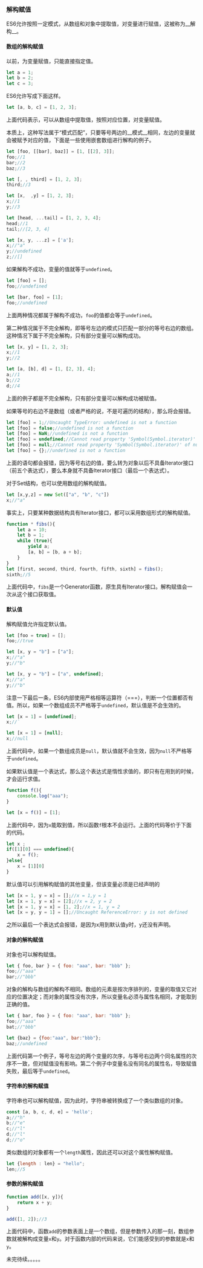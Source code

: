 ### 解构赋值

ES6允许按照一定模式，从数组和对象中提取值，对变量进行赋值，这被称为__解构__。

#### 数组的解构赋值

以前，为变量赋值，只能直接指定值。

```javascript
let a = 1;
let b = 2;
let c = 3;
```

ES6允许写成下面这样。

```javascript
let [a, b, c] = [1, 2, 3];
```

上面代码表示，可以从数组中提取值，按照对应位置，对变量赋值。

本质上，这种写法属于“模式匹配”，只要等号两边的__模式__相同，左边的变量就会被赋予对应的值，下面是一些使用嵌套数组进行解构的例子。

```javascript
let [foo, [[bar], baz]] = [1, [[2], 3]];
foo;//1
bar;//2
baz;//3

let [, , third] = [1, 2, 3];
third;//3

let [x,  ,y] = [1, 2, 3];
x;//1
y;//3

let [head, ...tail] = [1, 2, 3, 4];
head;//1
tail;//[2, 3, 4]

let [x, y, ...z] = ['a'];
x;//"a"
y;//undefined
z;//[]
```

如果解构不成功，变量的值就等于`undefined`。

```javascript
let [foo] = [];
foo;//undefined

let [bar, foo] = [1];
foo;//undefined
```

上面两种情况都属于解构不成功，`foo`的值都会等于`undefined`。

第二种情况属于不完全解构，即等号左边的模式只匹配一部分的等号右边的数组。这种情况下属于不完全解构，只有部分变量可以解构成功。

```javascript
let [x, y] = [1, 2, 3];
x;//1
y;//2

let [a, [b], d] = [1, [2, 3], 4];
a;//1
b;//2
d;//4
```

上面的例子都是不完全解构，只有部分变量可以解构成功被赋值。

如果等号的右边不是数组（或者严格的说，不是可遍历的结构），那么将会报错。

```javascript
let [foo] = 1;//Uncaught TypeError: undefined is not a function
let [foo] = false;//undefined is not a function
let [foo] = NaN;//undefined is not a function
let [foo] = undefined;//Cannot read property 'Symbol(Symbol.iterator)' of undefined
let [foo] = null;//Cannot read property 'Symbol(Symbol.iterator)' of null
let [foo] = {};//undefined is not a function
```

上面的语句都会报错，因为等号右边的值，要么转为对象以后不具备Iterator接口（前五个表达式），要么本身就不具备Iterator接口（最后一个表达式）。

对于Set结构，也可以使用数组的解构赋值。

```javascript
let [x,y,z] = new Set(["a", "b", "c"])
x;//"a"
```

事实上，只要某种数据结构具有Iterator接口，都可以采用数组形式的解构赋值。

```javascript
function * fibs(){
  	let a = 10;
  	let b = 1;
  	while (true){
      	yield a;
      	[a, b] = [b, a + b];
  	}
}
let [first, second, third, fourth, fifth, sixth] = fibs();
sixth;//5
```

上面代码中，`fibs`是一个Generator函数，原生具有Iterator接口。解构赋值会一次从这个接口获取值。

#### 默认值

解构赋值允许指定默认值。

```javascript
let [foo = true] = [];
foo;//true

let [x, y = "b"] = ["a"];
x;//"a"
y;//"b"

let [x, y = "b"] = ["a", undefined];
x;//"a"
y;//"b"
```

注意一下最后一条，ES6内部使用严格相等运算符（===），判断一个位置都否有值。所以，如果一个数组成员不严格等于`undefined`，默认值是不会生效的。

```javascript
let [x = 1] = [undefined];
x;//`

let [x = 1] = [null];
x;//null
```

上面代码中，如果一个数组成员是`null`，默认值就不会生效，因为`null`不严格等于`undefined`。

如果默认值是一个表达式，那么这个表达式是惰性求值的，即只有在用到的时候，才会运行求值。

```javascript
function f(){
  	console.log("aaa");
}

let [x = f()] = [1];
```

上面代码中，因为`x`能取到值，所以函数`f`根本不会运行。上面的代码等价于下面的代码。

```javascript
let x ;
if([1][0] === undefined){
  	x = f();
}else{
  	x = [1][0]
}
```

默认值可以引用解构赋值的其他变量，但该变量必须是已经声明的

```javascript
let [x = 1, y = x] = [];//x = 1,y = 1
let [x = 1, y = x] = [2];//x = 2, y = 2
let [x = 1, y = x] = [1, 2];//x = 1, y = 2
let [x = y, y = 1] = [];//Uncaught ReferenceError: y is not defined
```

之所以最后一个表达式会报错，是因为x用到默认值y时，y还没有声明。

#### 对象的解构赋值

对象也可以解构赋值。

```javascript
let { foo, bar } = { foo: "aaa", bar: "bbb" };
foo;//"aaa"
bar;//"bbb"
```

对象的解构与数组的解构不相同。数组的元素是按次序排列的，变量的取值又它对应的位置决定；而对象的属性没有次序，所以变量名必须与属性名相同，才能取到正确的值。

```javascript
let { bar, foo } = { foo: "aaa", bar: "bbb" };
foo;//"aaa"
bat;//"bbb"

let {baz} = {foo:"aaa", bar:"bbb"};
baz;//undefined
```

上面代码第一个例子，等号左边的两个变量的次序，与等号右边两个同名属性的次序不一致，但对赋值没有影响。第二个例子中变量名没有同名的属性名，导致赋值失败，最后等于`undefined`。

#### 字符串的解构赋值

字符串也可以解构赋值，因为此时，字符串被转换成了一个类似数组的对象。

```javascript
const [a, b, c, d, e] = 'hello';
a;//"h"
b;//"e"
c;//"l"
d;//"l"
d;//"o"
```

类似数组的对象都有一个`length`属性，因此还可以对这个属性解构赋值。

```javascript
let {length : len} = "hello";
len;//5
```



#### 参数的解构赋值

```javascript
function add([x, y]){
  	return x + y;
}

add([1, 2]);//3
```

上面代码中，函数`add`的参数表面上是一个数组，但是参数传入的那一刻，数组参数就被解构成变量`x`和`y`。对于函数内部的代码来说，它们能感受到的参数就是`x`和`y`。





未完待续。。。。。